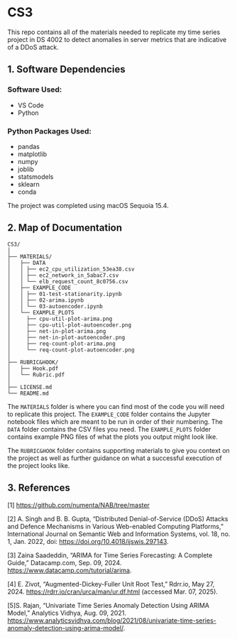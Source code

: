 # CS3

This repo contains all of the materials needed to replicate my time series project in DS 4002 to detect anomalies in server metrics that are indicative of a DDoS attack.

## 1. Software Dependencies
### Software Used:
- VS Code
- Python

### Python Packages Used:
- pandas
- matplotlib
- numpy
- joblib
- statsmodels
- sklearn
- conda

The project was completed using macOS Sequoia 15.4.
  
## 2. Map of Documentation
```
CS3/
│
├── MATERIALS/
│   ├── DATA
│   │ ├── ec2_cpu_utilization_53ea38.csv
│   │ ├── ec2_network_in_5abac7.csv
│   │ └── elb_request_count_8c0756.csv
│   ├── EXAMPLE_CODE
│   │ ├── 01-test-stationarity.ipynb
│   │ ├── 02-arima.ipynb
│   │ └── 03-autoencoder.ipynb
│   └── EXAMPLE_PLOTS
│     ├── cpu-util-plot-arima.png
│     ├── cpu-util-plot-autoencoder.png
│     ├── net-in-plot-arima.png
│     ├── net-in-plot-autoencoder.png
│     ├── req-count-plot-arima.png
│     └── req-count-plot-autoencoder.png
│   
├── RUBRIC&HOOK/
│   ├── Hook.pdf
│   └── Rubric.pdf
│  
├── LICENSE.md
└── README.md
```
The `MATERIALS` folder is where you can find most of the code you will need to replicate this project. The `EXAMPLE_CODE` folder contains the Jupyter notebook files which are meant to be run in order of their numbering. The `DATA` folder contains the CSV files you need. The `EXAMPLE_PLOTS` folder contains example PNG files of what the plots you output might look like.

The `RUBRIC&HOOK` folder contains supporting materials to give you context on the project as well as further guidance on what a successful execution of the project looks like. 

## 3. References
[1] https://github.com/numenta/NAB/tree/master 

[2] A. Singh and B. B. Gupta, “Distributed Denial-of-Service (DDoS) Attacks and Defence Mechanisms in Various Web-enabled Computing Platforms,” International Journal on Semantic Web and Information Systems, vol. 18, no. 1, Jan. 2022, doi: https://doi.org/10.4018/ijswis.297143.

[3] Zaina Saadeddin, “ARIMA for Time Series Forecasting: A Complete Guide,” Datacamp.com, Sep. 09, 2024. https://www.datacamp.com/tutorial/arima.

[4] E. Zivot, “Augmented-Dickey-Fuller Unit Root Test,” Rdrr.io, May 27, 2024. https://rdrr.io/cran/urca/man/ur.df.html (accessed Mar. 07, 2025).

[5]S. Rajan, “Univariate Time Series Anomaly Detection Using ARIMA Model,” Analytics Vidhya, Aug. 09, 2021. https://www.analyticsvidhya.com/blog/2021/08/univariate-time-series-anomaly-detection-using-arima-model/.
‌
